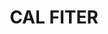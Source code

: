 ---
layout: patrimoni-details
title:  "CAL FITER"
alt_title: null
class: "Edifici"
area: null
protection: null
addition_date: null
cat_code: null
cbp_code: "BCIL CH25"
image: "Cal_Fiter.jpg"
card: null
collections: ["patrimoni-arquitectonic", "bcil-previstos-cbp"]
coordinates:
  - group1:
        - [1.461510831823916, 42.358360218485927]
        - [1.461591047965791, 42.358368718371985]
        - [1.461636950561446, 42.358379017739033]
        - [1.461666635920991, 42.358286372626068]
        - [1.461658356059366, 42.358285635657829]
        - [1.461658812623452, 42.358255392219043]
        - [1.461659579551718, 42.35821242726567]
        - [1.461664307225909, 42.358156998402933]
        - [1.461535167733632, 42.358140974977772]
        - [1.46152730718235, 42.358214320295033]
        - [1.461522625252151, 42.358283240376068]
        - [1.461510831823916, 42.358360218485927]
---